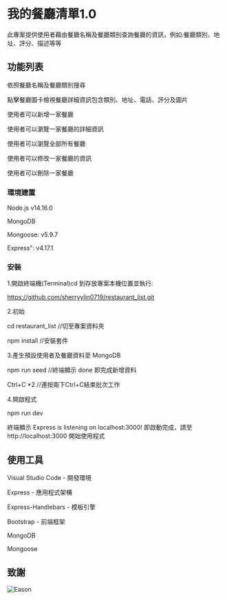 # 我的餐廳清單1.0

此專案提供使用者藉由餐廳名稱及餐廳類別查詢餐廳的資訊，例如:餐廳類別、地址、評分、描述等等

## 功能列表

依照餐廳名稱及餐廳類別搜尋

點擊餐廳圖卡檢視餐廳詳細資訊包含類別、地址、電話、評分及圖片

使用者可以新增一家餐廳

使用者可以瀏覽一家餐廳的詳細資訊

使用者可以瀏覽全部所有餐廳

使用者可以修改一家餐廳的資訊

使用者可以刪除一家餐廳

### 環境建置

Node.js v14.16.0

MongoDB 

Mongoose: v5.9.7

Express": v4.17.1

### 安裝

1.開啟終端機(Terminal)cd 到存放專案本機位置並執行:

https://github.com/sherryylin0719/restaurant_list.git

2.初始

cd restaurant_list //切至專案資料夾

npm install //安裝套件

3.產生預設使用者及餐廳資料至 MongoDB

npm run seed //終端顯示 done 即完成新增資料

Ctrl+C *2  //連按兩下Ctrl+C結束批次工作

4.開啟程式

npm run dev

終端顯示 Express is listening on localhost:3000! 即啟動完成，請至 http://localhost:3000 開始使用程式


## 使用工具

Visual Studio Code - 開發環境

Express - 應用程式架構

Express-Handlebars - 模板引擎

Bootstrap - 前端框架

MongoDB

Mongoose

## 致謝

![Eason](https://github.com/Eason0in/Restaurant-CRUD)
